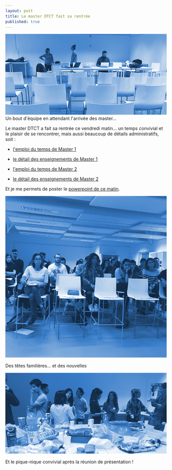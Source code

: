 ```yaml
---
layout: post
title: Le master DTCT fait sa rentrée
published: true
---
```


<img src="/../img/2016_09/rentree/rentree_01.jpg"/>
<figcaption>Un bout d'équipe en attendant l'arrivée des master...</figcaption>



<p>Le master DTCT a fait sa rentrée ce vendredi matin... un temps convivial et le plaisir de se rencontrer, mais aussi beaucoup de détails administratifs, soit : </p>

- <a href="../docs/2016/2016-2017-EDT-M1-DTCT.pdf">l'emploi du temps de Master 1</a>

- <a href="../docs/2016/SYNTHESE ENSEIGNEMENTS-M1-DTCT-2016-2017.pdf">le détail des enseignements de Master 1

- <a href="../docs/2016/2016-2017-EDT-M2-DTCT.pdf">l'emploi du temps de Master 2</a>

- <a href="../docs/2016/SYNTHESE ENSEIGNEMENTS-M2-DTCT-2016-2017.pdf">le détail des enseignements de Master 2</a>

Et je me permets de poster le <a href="../docs/2016/2016-2017_rentree-proj.pdf">powerpoint de ce matin</a>.

<p>
<img src="/../img/2016_09/rentree/rentree_03.jpg"/>
<figcaption>Des têtes familières... et des nouvelles</figcaption>
</p>
<p>
<img src="/../img/2016_09/rentree/rentree_02.jpg"/>
<figcaption>Et le pique-nique convivial après la réunion de présentation !</figcaption>
</p>
